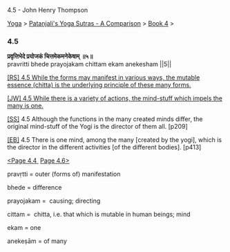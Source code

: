 4.5 - John Henry Thompson 

[Yoga](../../../yoga.md)‎ > ‎[Patanjali's Yoga Sutras - A Comparison](../../patanjani.md)‎ > ‎[Book 4](../book-4.md)‎ > ‎

### 4.5

**प्रवृत्तिभेदे प्रयोजकं चित्तमेकमनेकेषाम् ॥५॥**  
pravritti bhede prayojakam chittam ekam anekesham ||5||  
  
  
[\[RS\] 4.5 While the forms may manifest in various ways, the mutable essence (chitta) is the underlying principle of these many forms.](http://www.ashtangayoga.info/source-texts/yoga-sutra-patanjali/chapter-4/item/pravritti-bhede-prayojakam-chittam-ekam-anekesham/)  
  
[\[JW\] 4.5 While there is a variety of actions, the mind-stuff which impels the many is one.](http://books.google.com/books?id=YzFImjtOxUwC&pg=PA303&ci=69%2C1015%2C765%2C57&source=bookclip)  
  
[\[SS\]](http://www.amazon.com/Yoga-Sutras-Patanjali-Commentary-Satchidananda/dp/0932040381) 4.5 Although the functions in the many created minds differ, the original mind-stuff of the Yogi is the director of them all. \[p209\]  
  
[\[EB\]](http://www.amazon.com/Yoga-Sutras-Patanjali-Translation-Commentary/dp/0865477361/ref=sr_1_1?ie=UTF8&s=books&qid=1250508322&sr=1-1) 4.5 There is one mind, among the many \[created by the yogi\], which is the director in the different activities \[of the different bodies\]. \[p413\]  
  
  
[<Page 4.4](44.md)[ ](41.md) [Page 4.6>](46.md)  

pravṛtti = outer (forms of) manifestation  
  
bhede = difference  
  
prayojakam =  causing; directing  
  
cittam =  chitta, i.e. that which is mutable in human beings; mind  
  
ekam = one  
  
anekeṣām = of many

